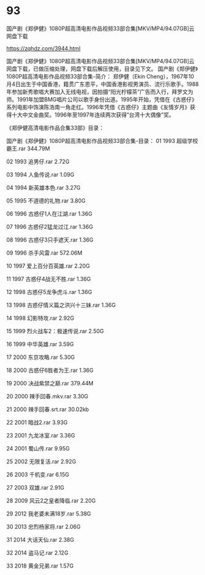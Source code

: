 # 93
国产剧《郑伊健》1080P超高清电影作品视频33部合集[MKV/MP4/94.07GB]云网盘下载

https://zqhdz.com/3944.html

国产剧《郑伊健》1080P超高清电影作品视频33部合集[MKV/MP4/94.07GB]云网盘下载，已做压缩处理，网盘下载后解压使用，目录见下文。
国产剧《郑伊健》1080P超高清电影作品视频33部合集-简介：
郑伊健（Ekin Cheng），1967年10月4日出生于中国香港，籍贯广东恩平，中国香港影视男演员、流行乐歌手。1988年参加新秀歌唱大赛加入无线电视，因拍摄“阳光柠檬茶”广告而入行，拜罗文为师。1991年加盟BMG唱片公司以歌手身份出道。1995年开始，凭借在《古惑仔》系列电影中饰演陈浩南一角走红。1996年凭借《古惑仔》主题曲《友情岁月》获得十大中文金曲奖。1996年至1997年连续两次获得”台湾十大偶像”奖。

《郑伊健高清电影作品合集33部》目录：

国产剧《郑伊健》1080P超高清电影作品视频33部合集-目录：
01  1993 超级学校霸王.rar  344.79M

02  1993 追男仔.rar  2.72G

03  1994 人鱼传说.rar  1.09G

04  1994 新英雄本色.rar  3.27G

05  1995 不道德的礼物.rar  3.80G

06  1996 古惑仔1人在江湖.rar  1.36G

07  1996 古惑仔2猛龙过江.rar  1.36G

08  1996 古惑仔3只手遮天.rar  1.36G

09  1996 杀手风雷.rar  572.06M

10  1997 爱上百分百英雄.rar  2.20G

11  1997 古惑仔4战无不胜.rar  1.36G

12  1998 古惑仔5龙争虎斗.rar  1.36G

13  1998 古惑仔情义篇之洪兴十三妹.rar  1.36G

14  1998 幻影特攻.rar  2.92G

15  1999 烈火战车2：极速传说.rar  2.50G

16  1999 中华英雄.rar  3.59G

17  2000 东京攻略.rar  5.30G

18  2000 古惑仔6胜者为王.rar  1.36G

19  2000 决战紫禁之巅.rar  379.44M

20  2000 辣手回春.mkv.rar  3.30G

21  2000 辣手回春.srt.rar  30.02kb

22  2001 暗战2.rar  3.93G

23  2001 九龙冰室.rar  3.36G

24  2001 蜀山传.rar  9.95G

25  2002 无限复活.rar  2.92G

26  2003 千机变.rar  6.15G

27  2003 双雄.rar  2.91G

28  2009 风云2之皇者降临.rar  2.20G

29  2012 我老婆未满18岁.rar  5.38G

30  2013 忠烈杨家将.rar  2.06G

31  2014 大话天仙.rar  2.38G

32  2014 盗马记.rar  2.12G

33  2018 黄金兄弟.rar  1.57G
